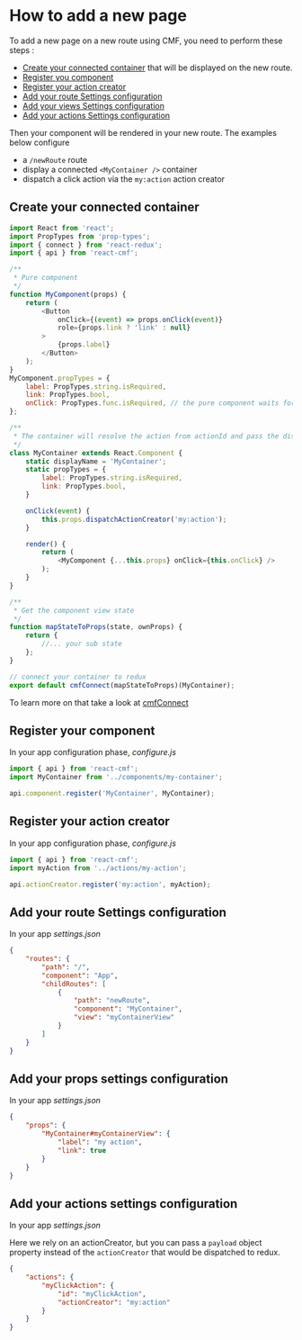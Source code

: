 # How to add a new page

To add a new page on a new route using CMF, you need to perform these steps :

* [Create your connected container](#create-your-connected-container) that will be displayed on the new route.
* [Register you component](#register-your-component)
* [Register your action creator](#register-your-action-creator)
* [Add your route Settings configuration](#add-your-route-settings-configuration)
* [Add your views Settings configuration](#add-your-views-settings-configuration)
* [Add your actions Settings configuration](#add-your-actions-settings-configuration)

Then your component will be rendered in your new route.
The examples below configure
* a `/newRoute` route
* display a connected `<MyContainer />` container
* dispatch a click action via the `my:action` action creator

## Create your connected container

```javascript
import React from 'react';
import PropTypes from 'prop-types';
import { connect } from 'react-redux';
import { api } from 'react-cmf';

/**
 * Pure component
 */
function MyComponent(props) {
    return (
        <Button
            onClick={(event) => props.onClick(event)}
            role={props.link ? 'link' : null}
        >
            {props.label}
        </Button>
    );
}
MyComponent.propTypes = {
    label: PropTypes.string.isRequired,
    link: PropTypes.bool,
    onClick: PropTypes.func.isRequired, // the pure component waits for the dispatch action
};

/**
 * The container will resolve the action from actionId and pass the dispatcher to the pure component
 */
class MyContainer extends React.Component {
    static displayName = 'MyContainer';
    static propTypes = {
        label: PropTypes.string.isRequired,
        link: PropTypes.bool,
    }

    onClick(event) {
        this.props.dispatchActionCreator('my:action');
    }

    render() {
        return (
            <MyComponent {...this.props} onClick={this.onClick} />
        );
    }
}

/**
 * Get the component view state
 */
function mapStateToProps(state, ownProps) {
    return {
        //... your sub state
    };
}

// connect your container to redux
export default cmfConnect(mapStateToProps)(MyContainer);
```

To learn more on that take a look at [cmfConnect](../src/cmfConnect.md)

## Register your component

In your app configuration phase, _configure.js_

```javascript
import { api } from 'react-cmf';
import MyContainer from '../components/my-container';

api.component.register('MyContainer', MyContainer);
```

## Register your action creator

In your app configuration phase, _configure.js_

```javascript
import { api } from 'react-cmf';
import myAction from '../actions/my-action';

api.actionCreator.register('my:action', myAction);
```

## Add your route Settings configuration

In your app _settings.json_

```json
{
    "routes": {
        "path": "/",
        "component": "App",
        "childRoutes": [
            {
                "path": "newRoute",
                "component": "MyContainer",
                "view": "myContainerView"
            }
        ]
    }
}
```

## Add your props settings configuration

In your app _settings.json_

```json
{
    "props": {
        "MyContainer#myContainerView": {
            "label": "my action",
            "link": true
        }
    }
}
```

## Add your actions settings configuration

In your app _settings.json_

Here we rely on an actionCreator, but you can pass a `payload` object property instead of the `actionCreator` that would be dispatched to redux.

```json
{
    "actions": {
        "myClickAction": {
            "id": "myClickAction",
            "actionCreator": "my:action"
        }
    }
}
```
